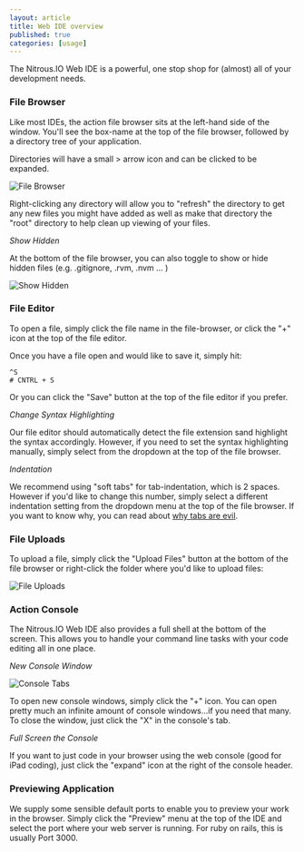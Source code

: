```yaml
---
layout: article
title: Web IDE overview
published: true
categories: [usage]
---
```


The Nitrous.IO Web IDE is a powerful, one stop shop for (almost) all of your development needs.

### File Browser

Like most IDEs, the action file browser sits at the left-hand side of the window. You'll see the box-name at the top of the file browser, followed by a directory tree of your application.

Directories will have a small > arrow icon and can be clicked to be expanded.

![File Browser](https://raw.github.com/action-io/action-assets/master/support/screenshots/file-browser.png)

Right-clicking any directory will allow you to "refresh" the directory to get any new files you might have added as well as make that directory the "root" directory to help clean up viewing of your files.

_Show Hidden_

At the bottom of the file browser, you can also toggle to show or hide hidden files (e.g. .gitignore, .rvm, .nvm … )

![Show Hidden](https://raw.github.com/action-io/action-assets/master/support/screenshots/show-hidden.png)

### File Editor

To open a file, simply click the file name in the file-browser, or click the "+" icon at the top of the file editor.

Once you have a file open and would like to save it, simply hit:

    ^S
    # CNTRL + S

Or you can click the "Save" button at the top of the file editor if you prefer.

_Change Syntax Highlighting_

Our file editor should automatically detect the file extension sand highlight the syntax accordingly. However, if you need to set the syntax highlighting manually, simply select from the dropdown at the top of the file browser.

_Indentation_

We recommend using "soft tabs" for tab-indentation, which is 2 spaces. However if you'd like to change this number, simply select a different indentation setting from the dropdown menu at the top of the file browser. If you want to know why, you can read about [why tabs are evil](http://www.emacswiki.org/emacs/TabsAreEvil).

### File Uploads

To upload a file, simply click the "Upload Files" button at the bottom of the file browser or right-click the folder where you'd like to upload files:

![File Uploads](https://raw.github.com/action-io/action-assets/master/support/screenshots/file-uploads-1.png)

### Action Console

The Nitrous.IO Web IDE also provides a full shell at the bottom of the screen. This allows you to handle your command line tasks with your code editing all in one place.

_New Console Window_

![Console Tabs](https://raw.github.com/action-io/action-assets/master/support/screenshots/console-tabs.png)

To open new console windows, simply click the "+" icon. You can open pretty much an infinite amount of console windows…if you need that many. To close the window, just click the "X" in the console's tab.

_Full Screen the Console_

If you want to just code in your browser using the web console (good for iPad coding), just click the "expand" icon at the right of the console header.

### Previewing Application

We supply some sensible default ports to enable you to preview your work in the browser. Simply click the "Preview" menu at the top of the IDE and select the port where your web server is running.  For ruby on rails, this is usually Port 3000.
